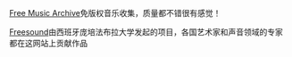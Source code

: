 [ Free Music Archive](https://freemusicarchive.org/)免版权音乐收集，质量都不错很有感觉！ 


[Freesound](https://freesound.org/)由西班牙庞培法布拉大学发起的项目，各国艺术家和声音领域的专家都在这网站上贡献作品
